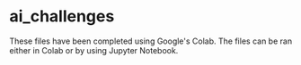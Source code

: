 # ai_challenges
These files have been completed using Google's Colab. 
The files can be ran either in Colab or by using Jupyter Notebook.
